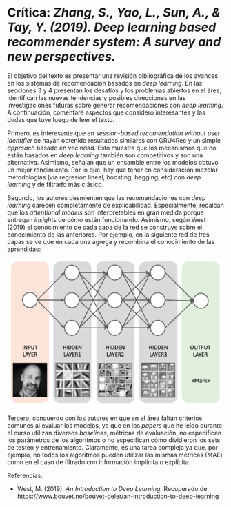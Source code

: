 # Crítica: *Zhang, S., Yao, L., Sun, A., & Tay, Y. (2019). Deep learning based recommender system: A survey and new perspectives.*

El objetivo del texto es presentar una revisión bibliográfica de los avances en los sistemas de recomendación basados en *deep learning*. En las secciones 3 y 4 presentan los desafíos y los problemas abiertos en el área, identifican las nuevas tendencias y posibles direcciones en las investigaciones futuras sobre generar recomendaciones con *deep learning*. A continuación, comentaré aspectos que considero interesantes y las dudas que tuve luego de leer el texto.

Primero, es interesante que en *session-based recomendation without user identifier* se hayan obtenido resultados similares con GRU4Rec y un simple *approach* basado en vecindad. Esto muestra que los mecanismos que no están basados en *deep learning* también son competitivos y son una alternativa. Asimismo, señalan que un ensamble entre los modelos obtuvo un mejor rendimiento. Por lo que, hay que tener en consideración mezclar metodologías (vía regresión lineal, boosting, bagging, etc) con *deep learning* y de filtrado más clásico. 

Segundo, los autores desmienten que las recomendaciones con *deep learning* carecen completamente de explicabilidad. Especialmente, recalcan que los *attentional models* son interpretables en gran medida porque entregan *insights* de cómo están funcionando. Asimismo, según West (2019) el conocimiento de cada capa de la red se construye sobre el conocimiento de las anteriores. Por ejemplo, en la siguiente red de tres capas se ve que en cada una agrega y recombina el conocimiento de las aprendidas:

![](image-10-1.png)

Tercero, concuerdo con los autores en que en el área faltan criterios comunes al evaluar los modelos, ya que en los *papers* que he leído durante el curso utilizan diversos *baselines*, métricas de evaluación, no especifican los parámetros de los algoritmos o no especifican cómo dividieron los sets de testeo y entrenamiento. Claramente, es una tarea compleja ya que, por ejemplo, no todos los algoritmos pueden utilizar las mismas métricas (MAE) como en el caso de filtrado con información implícita o explícita.

Referencias:

* West, M. (2019). *An Introduction to Deep Learning*. Recuperado de 
https://www.bouvet.no/bouvet-deler/an-introduction-to-deep-learning
